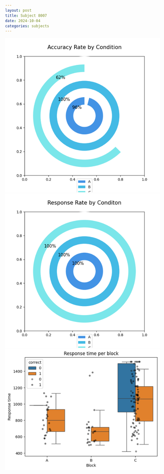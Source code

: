 ```yaml
---
layout: post
title: Subject 8007
date: 2024-10-04
categories: subjects
---
```


![](data/8007/run-3/8007_accuracy_rate.png)
![](data/8007/run-3/8007_response_rate.png)
![](data/8007/run-3/8007_rt.png)
